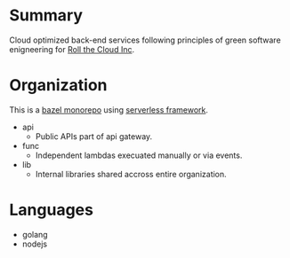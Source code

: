 # Summary

Cloud optimized back-end services following principles of green software enigneering for [Roll the Cloud Inc](https://github.com/rollthecloudinc).

# Organization

This is a [bazel monorepo](https://bazel.build/) using [serverless framework](https://www.serverless.com/).

* api
  * Public APIs part of api gateway.
* func
  * Independent lambdas execuated manually or via events.
* lib
  * Internal libraries shared accross entire organization.

# Languages

* golang
* nodejs
